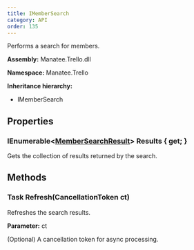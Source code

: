 ```yaml
---
title: IMemberSearch
category: API
order: 135
---
```


Performs a search for members.

**Assembly:** Manatee.Trello.dll

**Namespace:** Manatee.Trello

**Inheritance hierarchy:**

- IMemberSearch

## Properties

### IEnumerable&lt;[MemberSearchResult](../MemberSearchResult#membersearchresult)&gt; Results { get; }

Gets the collection of results returned by the search.

## Methods

### Task Refresh(CancellationToken ct)

Refreshes the search results.

**Parameter:** ct

(Optional) A cancellation token for async processing.

